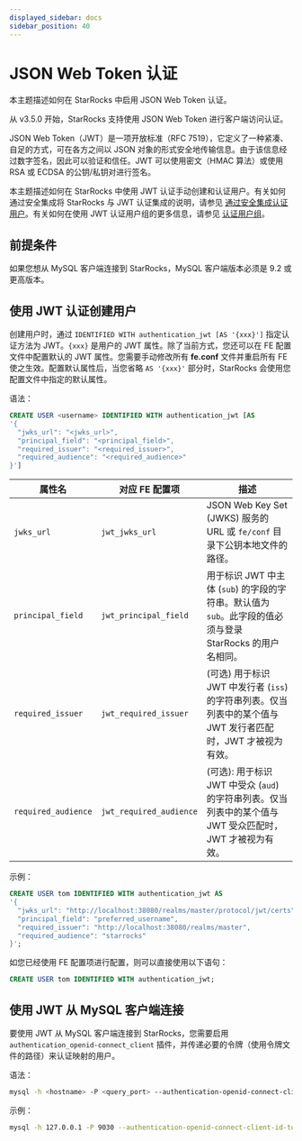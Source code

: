 ```yaml
---
displayed_sidebar: docs
sidebar_position: 40
---
```


# JSON Web Token 认证

本主题描述如何在 StarRocks 中启用 JSON Web Token 认证。

从 v3.5.0 开始，StarRocks 支持使用 JSON Web Token 进行客户端访问认证。

JSON Web Token（JWT）是一项开放标准（RFC 7519），它定义了一种紧凑、自足的方式，可在各方之间以 JSON 对象的形式安全地传输信息。由于该信息经过数字签名，因此可以验证和信任。JWT 可以使用密文（HMAC 算法）或使用 RSA 或 ECDSA 的公钥/私钥对进行签名。

本主题描述如何在 StarRocks 中使用 JWT 认证手动创建和认证用户。有关如何通过安全集成将 StarRocks 与 JWT 认证集成的说明，请参见 [通过安全集成认证用户](./security_integration.md)。有关如何在使用 JWT 认证用户组的更多信息，请参见 [认证用户组](../group_provider.md)。

## 前提条件

如果您想从 MySQL 客户端连接到 StarRocks，MySQL 客户端版本必须是 9.2 或更高版本。

## 使用 JWT 认证创建用户

创建用户时，通过 `IDENTIFIED WITH authentication_jwt [AS '{xxx}']` 指定认证方法为 JWT。`{xxx}` 是用户的 JWT 属性。除了当前方式，您还可以在 FE 配置文件中配置默认的 JWT 属性。您需要手动修改所有 **fe.conf** 文件并重启所有 FE 使之生效。配置默认属性后，当您省略 `AS '{xxx}'` 部分时，StarRocks 会使用您配置文件中指定的默认属性。

语法：

```SQL
CREATE USER <username> IDENTIFIED WITH authentication_jwt [AS 
'{
  "jwks_url": "<jwks_url>",
  "principal_field": "<principal_field>",
  "required_issuer": "<required_issuer>",
  "required_audience": "<required_audience>"
}']
```

| 属性名              | 对应 FE 配置项            | 描述                                                                                          |
| ------------------ | ----------------------- | --------------------------------------------------------------------------------------------- |
| `jwks_url`         | `jwt_jwks_url`          | JSON Web Key Set (JWKS) 服务的 URL 或 `fe/conf` 目录下公钥本地文件的路径。                          |
| `principal_field`  | `jwt_principal_field`   | 用于标识 JWT 中主体 (`sub`) 的字段的字符串。默认值为 `sub`。此字段的值必须与登录 StarRocks 的用户名相同。  |
| `required_issuer`  | `jwt_required_issuer`   | (可选) 用于标识 JWT 中发行者 (`iss`) 的字符串列表。仅当列表中的某个值与 JWT 发行者匹配时，JWT 才被视为有效。|
| `required_audience`| `jwt_required_audience` | (可选): 用于标识 JWT 中受众 (`aud`) 的字符串列表。仅当列表中的某个值与 JWT 受众匹配时，JWT 才被视为有效。  |

示例：

```SQL
CREATE USER tom IDENTIFIED WITH authentication_jwt AS
'{
  "jwks_url": "http://localhost:38080/realms/master/protocol/jwt/certs",
  "principal_field": "preferred_username",
  "required_issuer": "http://localhost:38080/realms/master",
  "required_audience": "starrocks"
}';
```

如您已经使用 FE 配置项进行配置，则可以直接使用以下语句：

```SQL
CREATE USER tom IDENTIFIED WITH authentication_jwt;
```

## 使用 JWT 从 MySQL 客户端连接

要使用 JWT 从 MySQL 客户端连接到 StarRocks，您需要启用 `authentication_openid-connect_client` 插件，并传递必要的令牌（使用令牌文件的路径）来认证映射的用户。

语法：

```Bash
mysql -h <hostname> -P <query_port> --authentication-openid-connect-client-id-token-file=<path_to_token_file> -u <username>
```

示例：

```Bash
mysql -h 127.0.0.1 -P 9030 --authentication-openid-connect-client-id-token-file=/path/to/token/file -u tom
```
